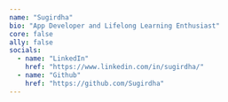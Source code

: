 ```yaml
---
name: "Sugirdha"
bio: "App Developer and Lifelong Learning Enthusiast"
core: false
ally: false
socials:
  - name: "LinkedIn"
    href: "https://www.linkedin.com/in/sugirdha/"
  - name: "Github"
    href: "https://github.com/Sugirdha"
---
```


